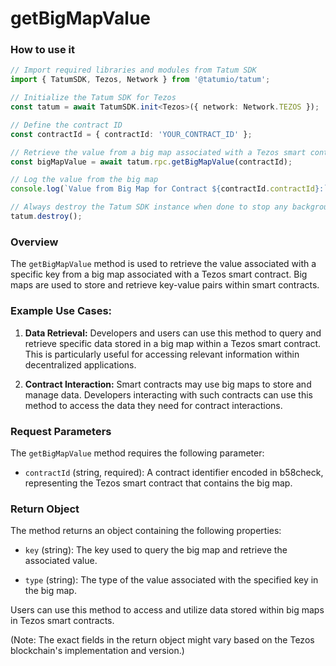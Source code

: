 # getBigMapValue

### How to use it

```typescript
// Import required libraries and modules from Tatum SDK
import { TatumSDK, Tezos, Network } from '@tatumio/tatum';

// Initialize the Tatum SDK for Tezos
const tatum = await TatumSDK.init<Tezos>({ network: Network.TEZOS });

// Define the contract ID
const contractId = { contractId: 'YOUR_CONTRACT_ID' };

// Retrieve the value from a big map associated with a Tezos smart contract
const bigMapValue = await tatum.rpc.getBigMapValue(contractId);

// Log the value from the big map
console.log(`Value from Big Map for Contract ${contractId.contractId}:`, bigMapValue);

// Always destroy the Tatum SDK instance when done to stop any background processes
tatum.destroy();
```

### Overview

The `getBigMapValue` method is used to retrieve the value associated with a specific key from a big map associated with a Tezos smart contract. Big maps are used to store and retrieve key-value pairs within smart contracts.

### Example Use Cases:

1. **Data Retrieval:** Developers and users can use this method to query and retrieve specific data stored in a big map within a Tezos smart contract. This is particularly useful for accessing relevant information within decentralized applications.

2. **Contract Interaction:** Smart contracts may use big maps to store and manage data. Developers interacting with such contracts can use this method to access the data they need for contract interactions.

### Request Parameters

The `getBigMapValue` method requires the following parameter:

- `contractId` (string, required): A contract identifier encoded in b58check, representing the Tezos smart contract that contains the big map.

### Return Object

The method returns an object containing the following properties:

- `key` (string): The key used to query the big map and retrieve the associated value.

- `type` (string): The type of the value associated with the specified key in the big map.

Users can use this method to access and utilize data stored within big maps in Tezos smart contracts.

(Note: The exact fields in the return object might vary based on the Tezos blockchain's implementation and version.)